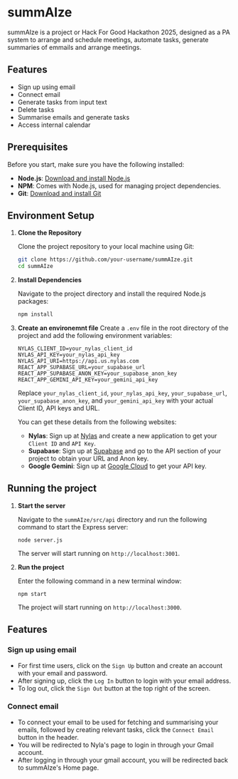 # summAIze

summAIze is a project or Hack For Good Hackathon 2025, designed as a PA system to arrange and schedule meetings, automate tasks, generate summaries of emmails and arrange meetings.

## Features

- Sign up using email
- Connect email
- Generate tasks from input text
- Delete tasks
- Summarise emails and generate tasks
- Access internal calendar

## Prerequisites

Before you start, make sure you have the following installed:

- **Node.js**: [Download and install Node.js](https://nodejs.org/)
- **NPM**: Comes with Node.js, used for managing project dependencies.
- **Git**: [Download and install Git](https://git-scm.com/)

## Environment Setup

1. **Clone the Repository**

   Clone the project repository to your local machine using Git:

   ```bash
   git clone https://github.com/your-username/summAIze.git
   cd summAIze
   ```

2. **Install Dependencies**

   Navigate to the project directory and install the required Node.js packages:

   ```bash
   npm install
   ```

3. **Create an environemnt file**
   Create a `.env` file in the root directory of the project and add the following environment variables:

   ```env
   NYLAS_CLIENT_ID=your_nylas_client_id
   NYLAS_API_KEY=your_nylas_api_key
   NYLAS_API_URI=https://api.us.nylas.com
   REACT_APP_SUPABASE_URL=your_supabase_url
   REACT_APP_SUPABASE_ANON_KEY=your_supabase_anon_key
   REACT_APP_GEMINI_API_KEY=your_gemini_api_key
   ```

      Replace `your_nylas_client_id`, `your_nylas_api_key`, `your_supabase_url`, `your_supabase_anon_key`, and `your_gemini_api_key` with your actual Client ID, API keys and URL.


   You can get these details from the following websites:

   - **Nylas**: Sign up at [Nylas](https://www.nylas.com/) and create a new application to get your `Client ID` and `API Key`.
   - **Supabase**: Sign up at [Supabase](https://supabase.com/dashboard/sign-in?returnTo=%2Fprojects) and go to the API section of your project to obtain your URL and Anon key.
   - **Google Gemini**: Sign up at [Google Cloud](https://cloud.google.com/) to get your API key.

## Running the project

1. **Start the server**
    
    Navigate to the `summAIze/src/api` directory and run the following command to start the Express server:

    ```
    node server.js
    ```

    The server will start running on `http://localhost:3001`.

2. **Run the project**

    Enter the following command in a new terminal window:

    ```
    npm start
    ```

    The project will start running on `http://localhost:3000`.

## Features 

### Sign up using email

- For first time users, click on the `Sign Up` button and create an account with your email and password.
- After signing up, click the `Log In` button to login with your email address.
- To log out, click the `Sign Out` button at the top right of the screen.

### Connect email

- To connect your email to be used for fetching and summarising your emails, followed by creating relevant tasks, click the `Connect Email` button in the header.
- You will be redirected to Nyla's page to login in through your Gmail account.
- After logging in through your gmail account, you will be redirected back to summAIze's Home page.
